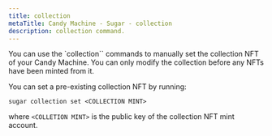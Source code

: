 ```yaml
---
title: collection
metaTitle: Candy Machine - Sugar - collection
description: collection command.
---
```


You can use the `collection`` commands to manually set the collection NFT of your Candy Machine. You can only modify the collection before any NFTs have been minted from it.

You can set a pre-existing collection NFT by running:

```
sugar collection set <COLLECTION MINT>
```

where `<COLLETION MINT>` is the public key of the collection NFT mint account.